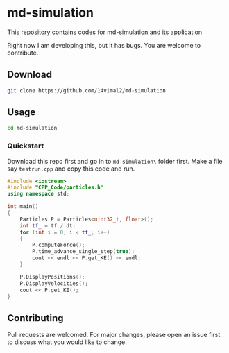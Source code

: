 # md-simulation
This repository contains codes for md-simulation and its application

Right now I am developing this, but it has bugs. You are welcome to contribute.

## Download

```bash
git clone https://github.com/14vimal2/md-simulation
```

## Usage

```bash
cd md-simulation
```
### Quickstart
Download this repo first and go in to `md-simulation\` folder first. Make a file say `testrun.cpp` and copy this code and run.

```CPP
#include <iostream>
#include "CPP_Code/particles.h"
using namespace std;

int main()
{
    Particles P = Particles<uint32_t, float>();
    int tf_ = tf / dt;
    for (int i = 0; i < tf_; i++)
    {
        P.computeForce();
        P.time_advance_single_step(true);
        cout << endl << P.get_KE() << endl;
    }

    P.DisplayPositions();
    P.DisplayVelocities();
    cout << P.get_KE();
}
```

## Contributing
Pull requests are welcomed. For major changes, please open an issue first to discuss what you would like to change.